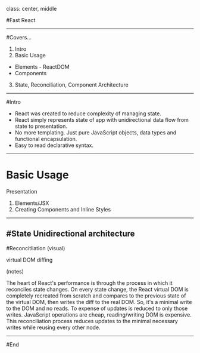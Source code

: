 class: center, middle

#Fast React

---

#Covers...

1. Intro
2. Basic Usage
  - Elements - ReactDOM
  - Components
3. State, Reconciliation, Component Architecture

---

#Intro
- React was created to reduce complexity of managing state.
- React simply represents state of app with unidirectional data flow from state to presentation.
- No more templating. Just pure JavaScript objects, data types and functional encapsulation.
- Easy to read declarative syntax.

---

# Basic Usage
Presentation

1. Elements/JSX
2. Creating Components and Inline Styles

---

#State
Unidirectional architecture
---

#Reconcitliation
(visual)

virtual DOM diffing

(notes)

The heart of React's performance is through the process in which it reconciles state changes. 
On every state change, the React virtual DOM is completely recreated from scratch and compares to the previous state of the virtual DOM, then writes the diff to the real DOM. So, it's a minimal write to the DOM and no reads. To expense of updates is reduced to only those writes.
JavaScript operations are cheap, reading/writing DOM is expensive. This reconciliation process reduces updates to the minimal necessary writes while reusing every other node.

---
#End